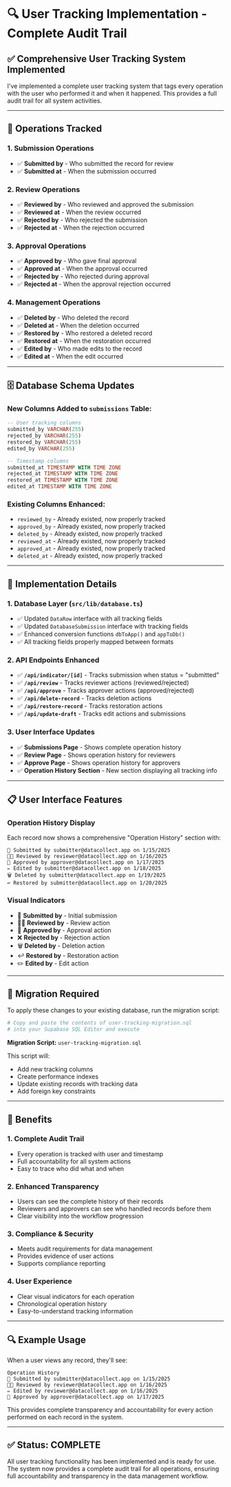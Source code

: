 # 🔍 User Tracking Implementation - Complete Audit Trail

## ✅ **Comprehensive User Tracking System Implemented**

I've implemented a complete user tracking system that tags every operation with the user who performed it and when it happened. This provides a full audit trail for all system activities.

---

## 🎯 **Operations Tracked**

### **1. Submission Operations**
- ✅ **Submitted by** - Who submitted the record for review
- ✅ **Submitted at** - When the submission occurred

### **2. Review Operations**  
- ✅ **Reviewed by** - Who reviewed and approved the submission
- ✅ **Reviewed at** - When the review occurred
- ✅ **Rejected by** - Who rejected the submission
- ✅ **Rejected at** - When the rejection occurred

### **3. Approval Operations**
- ✅ **Approved by** - Who gave final approval
- ✅ **Approved at** - When the approval occurred
- ✅ **Rejected by** - Who rejected during approval
- ✅ **Rejected at** - When the approval rejection occurred

### **4. Management Operations**
- ✅ **Deleted by** - Who deleted the record
- ✅ **Deleted at** - When the deletion occurred
- ✅ **Restored by** - Who restored a deleted record
- ✅ **Restored at** - When the restoration occurred
- ✅ **Edited by** - Who made edits to the record
- ✅ **Edited at** - When the edit occurred

---

## 🗄️ **Database Schema Updates**

### **New Columns Added to `submissions` Table:**
```sql
-- User tracking columns
submitted_by VARCHAR(255)
rejected_by VARCHAR(255)  
restored_by VARCHAR(255)
edited_by VARCHAR(255)

-- Timestamp columns
submitted_at TIMESTAMP WITH TIME ZONE
rejected_at TIMESTAMP WITH TIME ZONE
restored_at TIMESTAMP WITH TIME ZONE
edited_at TIMESTAMP WITH TIME ZONE
```

### **Existing Columns Enhanced:**
- `reviewed_by` - Already existed, now properly tracked
- `approved_by` - Already existed, now properly tracked  
- `deleted_by` - Already existed, now properly tracked
- `reviewed_at` - Already existed, now properly tracked
- `approved_at` - Already existed, now properly tracked
- `deleted_at` - Already existed, now properly tracked

---

## 🔧 **Implementation Details**

### **1. Database Layer (`src/lib/database.ts`)**
- ✅ Updated `DataRow` interface with all tracking fields
- ✅ Updated `DatabaseSubmission` interface with tracking fields
- ✅ Enhanced conversion functions `dbToApp()` and `appToDb()`
- ✅ All tracking fields properly mapped between formats

### **2. API Endpoints Enhanced**
- ✅ **`/api/indicator/[id]`** - Tracks submission when status = "submitted"
- ✅ **`/api/review`** - Tracks reviewer actions (reviewed/rejected)
- ✅ **`/api/approve`** - Tracks approver actions (approved/rejected)
- ✅ **`/api/delete-record`** - Tracks deletion actions
- ✅ **`/api/restore-record`** - Tracks restoration actions
- ✅ **`/api/update-draft`** - Tracks edit actions and submissions

### **3. User Interface Updates**
- ✅ **Submissions Page** - Shows complete operation history
- ✅ **Review Page** - Shows operation history for reviewers
- ✅ **Approve Page** - Shows operation history for approvers
- ✅ **Operation History Section** - New section displaying all tracking info

---

## 📋 **User Interface Features**

### **Operation History Display**
Each record now shows a comprehensive "Operation History" section with:

```
👤 Submitted by submitter@datacollect.app on 1/15/2025
👨‍💼 Reviewed by reviewer@datacollect.app on 1/16/2025  
👑 Approved by approver@datacollect.app on 1/17/2025
✏️ Edited by submitter@datacollect.app on 1/18/2025
🗑️ Deleted by submitter@datacollect.app on 1/19/2025
↩️ Restored by submitter@datacollect.app on 1/20/2025
```

### **Visual Indicators**
- 👤 **Submitted by** - Initial submission
- 👨‍💼 **Reviewed by** - Review action
- 👑 **Approved by** - Approval action  
- ❌ **Rejected by** - Rejection action
- 🗑️ **Deleted by** - Deletion action
- ↩️ **Restored by** - Restoration action
- ✏️ **Edited by** - Edit action

---

## 🚀 **Migration Required**

To apply these changes to your existing database, run the migration script:

```bash
# Copy and paste the contents of user-tracking-migration.sql 
# into your Supabase SQL Editor and execute
```

**Migration Script:** `user-tracking-migration.sql`

This script will:
- Add new tracking columns
- Create performance indexes
- Update existing records with tracking data
- Add foreign key constraints

---

## 🎉 **Benefits**

### **1. Complete Audit Trail**
- Every operation is tracked with user and timestamp
- Full accountability for all system actions
- Easy to trace who did what and when

### **2. Enhanced Transparency**
- Users can see the complete history of their records
- Reviewers and approvers can see who handled records before them
- Clear visibility into the workflow progression

### **3. Compliance & Security**
- Meets audit requirements for data management
- Provides evidence of user actions
- Supports compliance reporting

### **4. User Experience**
- Clear visual indicators for each operation
- Chronological operation history
- Easy-to-understand tracking information

---

## 🔍 **Example Usage**

When a user views any record, they'll see:

```
Operation History
👤 Submitted by submitter@datacollect.app on 1/15/2025
👨‍💼 Reviewed by reviewer@datacollect.app on 1/16/2025
✏️ Edited by reviewer@datacollect.app on 1/16/2025
👑 Approved by approver@datacollect.app on 1/17/2025
```

This provides complete transparency and accountability for every action performed on each record in the system.

---

## ✅ **Status: COMPLETE**

All user tracking functionality has been implemented and is ready for use. The system now provides a complete audit trail for all operations, ensuring full accountability and transparency in the data management workflow.
